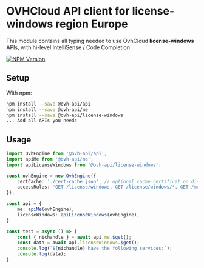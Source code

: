 # OVHCloud API client for **license-windows** region Europe

This module contains all typing needed to use OvhCloud **license-windows** APIs, with hi-level IntelliSense / Code Completion

[![NPM Version](https://img.shields.io/npm/v/@ovh-api/license-windows.svg?style=flat)](https://www.npmjs.org/package/@ovh-api/license-windows)

## Setup

With npm:

```bash
npm install --save @ovh-api/api
npm install --save @ovh-api/me
npm install --save @ovh-api/license-windows
... Add all APIs you needs
```

## Usage

```typescript
import OvhEngine from '@ovh-api/api';
import apiMe from '@ovh-api/me';
import apiLicenseWindows from '@ovh-api/license-windows';

const ovhEngine = new OvhEngine({ 
    certCache: './cert-cache.json', // optional cache certificat on disk.
    accessRules: 'GET /license/windows, GET /license/windows/*, GET /me', // optional limit the requested privileges.
});

const api = {
    me: apiMe(ovhEngine),
    licenseWindows: apiLicenseWindows(ovhEngine),
}

const test = async () => {
    const { nichandle } = await api.me.$get();
    const data = await api.licenseWindows.$get();
    console.log(`${nichandle} have the following services:`);
    console.log(data);
}
```
